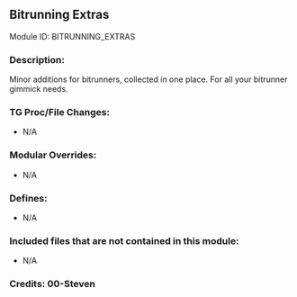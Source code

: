 <!-- This should be copy-pasted into the root of your module folder as readme.md -->

## Bitrunning Extras <!--Title of your addition.-->

Module ID: BITRUNNING_EXTRAS <!-- Uppercase, UNDERSCORE_CONNECTED name of your module, that you use to mark files. This is so people can case-sensitive search for your edits, if any. -->

### Description:

Minor additions for bitrunners, collected in one place.
For all your bitrunner gimmick needs.

<!-- Here, try to describe what your PR does, what features it provides and any other directly useful information. -->

### TG Proc/File Changes:

- N/A
<!-- If you edited any core procs, you should list them here. You should specify the files and procs you changed.
E.g: 
- `code/modules/mob/living.dm`: `proc/overriden_proc`, `var/overriden_var`
-->

### Modular Overrides:

- N/A
<!-- If you added a new modular override (file or code-wise) for your module, you should list it here. Code files should specify what procs they changed, in case of multiple modules using the same file.
E.g: 
- `modular_doppler/master_files/sound/my_cool_sound.ogg`
- `modular_doppler/master_files/code/my_modular_override.dm`: `proc/overriden_proc`, `var/overriden_var`
-->

### Defines:

- N/A
<!-- If you needed to add any defines, mention the files you added those defines in, along with the name of the defines. -->

### Included files that are not contained in this module:

- N/A
<!-- Likewise, be it a non-modular file or a modular one that's not contained within the folder belonging to this specific module, it should be mentioned here. Good examples are icons or sounds that are used between multiple modules, or other such edge-cases. -->

### Credits: 00-Steven

<!-- Here go the credits to you, dear coder, and in case of collaborative work or ports, credits to the original source of the code. -->